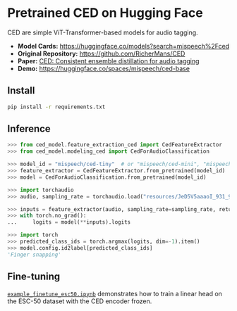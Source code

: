 # Pretrained CED on Hugging Face

CED are simple ViT-Transformer-based models for audio tagging.

- **Model Cards:** https://huggingface.co/models?search=mispeech%2Fced
- **Original Repository:** https://github.com/RicherMans/CED
- **Paper:** [CED: Consistent ensemble distillation for audio tagging](https://arxiv.org/abs/2308.11957)
- **Demo:** https://huggingface.co/spaces/mispeech/ced-base

## Install
```bash
pip install -r requirements.txt
```

## Inference

```python
>>> from ced_model.feature_extraction_ced import CedFeatureExtractor
>>> from ced_model.modeling_ced import CedForAudioClassification

>>> model_id = "mispeech/ced-tiny"  # or "mispeech/ced-mini", "mispeech/ced-small", "mispeech/ced-base"
>>> feature_extractor = CedFeatureExtractor.from_pretrained(model_id)
>>> model = CedForAudioClassification.from_pretrained(model_id)

>>> import torchaudio
>>> audio, sampling_rate = torchaudio.load("resources/JeD5V5aaaoI_931_932.wav")

>>> inputs = feature_extractor(audio, sampling_rate=sampling_rate, return_tensors="pt")
>>> with torch.no_grad():
...     logits = model(**inputs).logits

>>> import torch
>>> predicted_class_ids = torch.argmax(logits, dim=-1).item()
>>> model.config.id2label[predicted_class_ids]
'Finger snapping'
```

## Fine-tuning

[`example_finetune_esc50.ipynb`](https://github.com/jimbozhang/hf_transformers_custom_model_ced/blob/main/example_finetune_esc50.ipynb) demonstrates how to train a linear head on the ESC-50 dataset with the CED encoder frozen.
